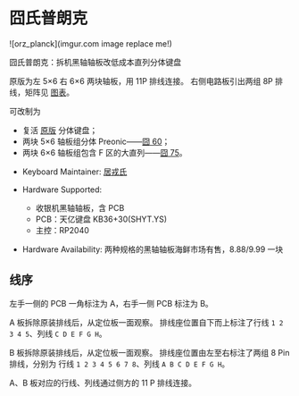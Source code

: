 # 囧氏普朗克

![orz_planck](imgur.com image replace me!)

囧氏普朗克：拆机黑轴轴板改低成本直列分体键盘

原版为左 5×6 右 6×6 两块轴板，用 11P 排线连接。
右侧电路板引出两组 8P 排线，矩阵见 [图表](orz_planck_matrix.pdf)。

可改制为

  - 复活 [原版](orz/readme.md) 分体键盘；
  - 两块 5×6 轴板组分体 Preonic——[囧 60](orz_60/readme.md)；
  - 两块 6×6 轴板组包含 F 区的大直列——[囧 75](orz_75/readme.md)。

* Keyboard Maintainer: [居戎氏](https://github.com/lotem)
* Hardware Supported:
  - 收银机黑轴轴板，含 PCB
  - PCB：天亿键盘 KB36+30(SHYT.YS)
  - 主控：RP2040
  
* Hardware Availability: 两种规格的黑轴轴板海鲜市场有售，8.88/9.99 一块

## 线序

左手一侧的 PCB 一角标注为 A，右手一侧 PCB 标注为 B。

A 板拆除原装排线后，从定位板一面观察。
排线座位置自下而上标注了行线 `1 2 3 4 5`、列线 `C D E F G H`。

B 板拆除原装排线后，从定位板一面观察。
排线座位置由左至右标注了两组 8 Pin 排线，分别为
行线 `1 2 3 4 5 6 7 8`、列线 `A B C D E F G H`。

A、B 板对应的行线、列线通过侧方的 11 P 排线连接。
